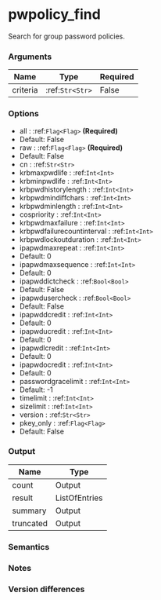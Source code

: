 [//]: # (THE CONTENT BELOW IS GENERATED. DO NOT EDIT.)
# pwpolicy_find
Search for group password policies.

### Arguments
|Name|Type|Required
|-|-|-
|criteria|:ref:`Str<Str>`|False

### Options
* all : :ref:`Flag<Flag>` **(Required)**
 * Default: False
* raw : :ref:`Flag<Flag>` **(Required)**
 * Default: False
* cn : :ref:`Str<Str>`
* krbmaxpwdlife : :ref:`Int<Int>`
* krbminpwdlife : :ref:`Int<Int>`
* krbpwdhistorylength : :ref:`Int<Int>`
* krbpwdmindiffchars : :ref:`Int<Int>`
* krbpwdminlength : :ref:`Int<Int>`
* cospriority : :ref:`Int<Int>`
* krbpwdmaxfailure : :ref:`Int<Int>`
* krbpwdfailurecountinterval : :ref:`Int<Int>`
* krbpwdlockoutduration : :ref:`Int<Int>`
* ipapwdmaxrepeat : :ref:`Int<Int>`
 * Default: 0
* ipapwdmaxsequence : :ref:`Int<Int>`
 * Default: 0
* ipapwddictcheck : :ref:`Bool<Bool>`
 * Default: False
* ipapwdusercheck : :ref:`Bool<Bool>`
 * Default: False
* ipapwddcredit : :ref:`Int<Int>`
 * Default: 0
* ipapwducredit : :ref:`Int<Int>`
 * Default: 0
* ipapwdlcredit : :ref:`Int<Int>`
 * Default: 0
* ipapwdocredit : :ref:`Int<Int>`
 * Default: 0
* passwordgracelimit : :ref:`Int<Int>`
 * Default: -1
* timelimit : :ref:`Int<Int>`
* sizelimit : :ref:`Int<Int>`
* version : :ref:`Str<Str>`
* pkey_only : :ref:`Flag<Flag>`
 * Default: False

### Output
|Name|Type
|-|-
|count|Output
|result|ListOfEntries
|summary|Output
|truncated|Output

[//]: # (ADD YOUR NOTES BELOW. THESE WILL BE PICKED EVERY TIME THE DOCS ARE REGENERATED. //end)
### Semantics

### Notes

### Version differences

